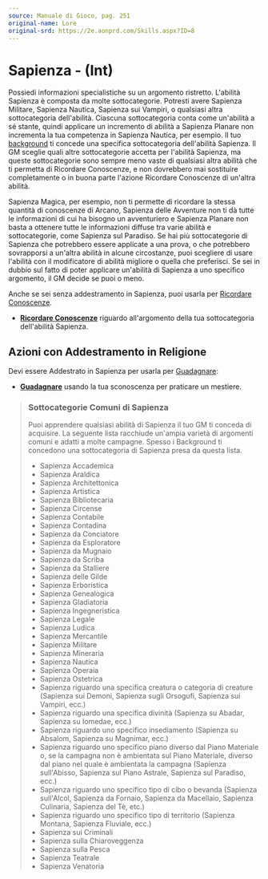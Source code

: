 ```yaml
---
source: Manuale di Gioco, pag. 251
original-name: Lore
original-srd: https://2e.aonprd.com/Skills.aspx?ID=8
---
```


# Sapienza - (Int)

Possiedi informazioni specialistiche su un argomento ristretto. L'abilità
Sapienza è composta da molte sottocategorie. Potresti avere Sapienza Militare,
Sapienza Nautica, Sapienza sui Vampiri, o qualsiasi altra sottocategoria
dell'abilità. Ciascuna sottocategoria conta come un'abilità a sé stante, quindi
applicare un incremento di abilità a Sapienza Planare non incrementa la tua
competenza in Sapienza Nautica, per esempio. Il tuo [background](/background) ti
concede una specifica sottocategoria dell'abilità Sapienza. Il GM sceglie quali
altre sottocategorie accetta per l'abilità Sapienza, ma queste sottocategorie
sono sempre meno vaste di qualsiasi altra abilità che ti permetta di Ricordare
Conoscenze, e non dovrebbero mai sostituire completamente o in buona parte
l'azione Ricordare Conoscenze di un'altra abilità.

Sapienza Magica, per esempio, non ti permette di ricordare la stessa quantità di
conoscenze di Arcano, Sapienza delle Avventure non ti dà tutte le informazioni
di cui ha bisogno un avventuriero e Sapienza Planare non basta a ottenere tutte
le informazioni diffuse tra varie abilità e sottocategorie, come Sapienza sul
Paradiso. Se hai più sottocategorie di Sapienza che potrebbero essere applicate
a una prova, o che potrebbero sovrapporsi a un'altra abilità in alcune
circostanze, puoi scegliere di usare l'abilità con il modificatore di abilità
migliore o quella che preferisci. Se sei in dubbio sul fatto di poter applicare
un'abilità di Sapienza a uno specifico argomento, il GM decide se puoi o meno.

Anche se sei senza addestramento in Sapienza, puoi usarla per
[Ricordare Conoscenze](/azioni/abilita/ricordare-conoscenze).

- **[Ricordare Conoscenze](/azioni/abilita/ricordare-conoscenze)** riguardo
  all'argomento della tua sottocategoria dell'abilità Sapienza.

## Azioni con Addestramento in Religione

Devi essere Addestrato in Sapienza per usarla per
[Guadagnare](/azioni/abilita/guadagnare):

- **[Guadagnare](/azioni/abilita/guadagnare)** usando la tua sconoscenza per
  praticare un mestiere.

> ### Sottocategorie Comuni di Sapienza
>
> Puoi apprendere qualsiasi abilità di Sapienza il tuo GM ti conceda di
> acquisire. La seguente lista racchiude un'ampia varietà di argomenti comuni e
> adatti a molte campagne. Spesso i Background ti concedono una sottocategoria
> di Sapienza presa da questa lista.
>
> - Sapienza Accademica
> - Sapienza Araldica
> - Sapienza Architettonica
> - Sapienza Artistica
> - Sapienza Bibliotecaria
> - Sapienza Circense
> - Sapienza Contabile
> - Sapienza Contadina
> - Sapienza da Conciatore
> - Sapienza da Esploratore
> - Sapienza da Mugnaio
> - Sapienza da Scriba
> - Sapienza da Stalliere
> - Sapienza delle Gilde
> - Sapienza Erboristica
> - Sapienza Genealogica
> - Sapienza Gladiatoria
> - Sapienza Ingegneristica
> - Sapienza Legale
> - Sapienza Ludica
> - Sapienza Mercantile
> - Sapienza Militare
> - Sapienza Mineraria
> - Sapienza Nautica
> - Sapienza Operaia
> - Sapienza Ostetrica
> - Sapienza riguardo una specifica creatura o categoria di creature (Sapienza
>   sui Demoni, Sapienza sugli Orsogufi, Sapienza sui Vampiri, ecc.)
> - Sapienza riguardo una specifica divinità (Sapienza su Abadar, Sapienza su
>   Iomedae, ecc.)
> - Sapienza riguardo uno specifico insediamento (Sapienza su Absalom, Sapienza
>   su Magnimar, ecc.)
> - Sapienza riguardo uno specifico piano diverso dal Piano Materiale o, se la
>   campagna non è ambientata sul Piano Materiale, diverso dal piano nel quale è
>   ambientata la campagna (Sapienza sull'Abisso, Sapienza sul Piano Astrale,
>   Sapienza sul Paradiso, ecc.)
> - Sapienza riguardo uno specifico tipo di cibo o bevanda (Sapienza sull'Alcol,
>   Sapienza da Fornaio, Sapienza da Macellaio, Sapienza Culinaria, Sapienza del
>   Tè, etc.)
> - Sapienza riguardo uno specifico tipo di territorio (Sapienza Montana,
>   Sapienza Fluviale, ecc.)
> - Sapienza sui Criminali
> - Sapienza sulla Chiaroveggenza
> - Sapienza sulla Pesca
> - Sapienza Teatrale
> - Sapienza Venatoria
